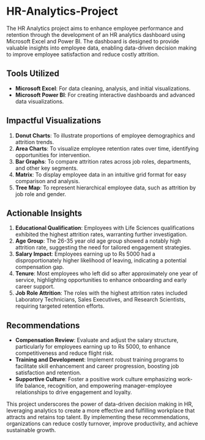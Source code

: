 # HR-Analytics-Project
The HR Analytics project aims to enhance employee performance and retention through the development of an HR analytics dashboard using Microsoft Excel and Power BI. The dashboard is designed to provide valuable insights into employee data, enabling data-driven decision making to improve employee satisfaction and reduce costly attrition.

## Tools Utilized
- **Microsoft Excel**: For data cleaning, analysis, and initial visualizations.
- **Microsoft Power BI**: For creating interactive dashboards and advanced data visualizations.

## Impactful Visualizations
1. **Donut Charts**: To illustrate proportions of employee demographics and attrition trends.
2. **Area Charts**: To visualize employee retention rates over time, identifying opportunities for intervention.
3. **Bar Graphs**: To compare attrition rates across job roles, departments, and other key segments.
4. **Matrix**: To display employee data in an intuitive grid format for easy comparison and analysis.
5. **Tree Map**: To represent hierarchical employee data, such as attrition by job role and gender.

## Actionable Insights
1. **Educational Qualification**: Employees with Life Sciences qualifications exhibited the highest attrition rates, warranting further investigation.
2. **Age Group**: The 26-35 year old age group showed a notably high attrition rate, suggesting the need for tailored engagement strategies.
3. **Salary Impact**: Employees earning up to Rs 5000 had a disproportionately higher likelihood of leaving, indicating a potential compensation gap.
4. **Tenure**: Most employees who left did so after approximately one year of service, highlighting opportunities to enhance onboarding and early career support.
5. **Job Role Attrition**: The roles with the highest attrition rates included Laboratory Technicians, Sales Executives, and Research Scientists, requiring targeted retention efforts.

## Recommendations
- **Compensation Review**: Evaluate and adjust the salary structure, particularly for employees earning up to Rs 5000, to enhance competitiveness and reduce flight risk.
- **Training and Development**: Implement robust training programs to facilitate skill enhancement and career progression, boosting job satisfaction and retention.
- **Supportive Culture**: Foster a positive work culture emphasizing work-life balance, recognition, and empowering manager-employee relationships to drive engagement and loyalty.

This project underscores the power of data-driven decision making in HR, leveraging analytics to create a more effective and fulfilling workplace that attracts and retains top talent. By implementing these recommendations, organizations can reduce costly turnover, improve productivity, and achieve sustainable growth.
